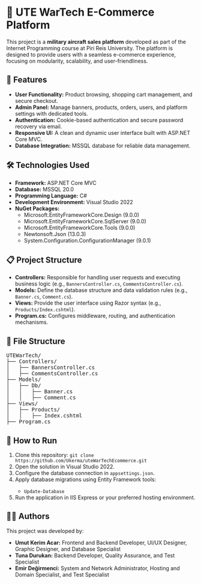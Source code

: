 <h1>🚀 UTE WarTech E-Commerce Platform</h1>
<p>
   This project is a <strong>military aircraft sales platform</strong> developed as part of the Internet Programming course at Piri Reis University. The platform is designed to provide users with a seamless e-commerce experience, focusing on modularity, scalability, and user-friendliness.
</p>

<h2>📌 Features</h2>
<ul>
   <li> <strong>User Functionality:</strong> Product browsing, shopping cart management, and secure checkout.</li>
   <li> <strong>Admin Panel:</strong> Manage banners, products, orders, users, and platform settings with dedicated tools.</li>
   <li> <strong>Authentication:</strong> Cookie-based authentication and secure password recovery via email.</li>
   <li> <strong>Responsive UI:</strong> A clean and dynamic user interface built with ASP.NET Core MVC.</li>
   <li> <strong>Database Integration:</strong> MSSQL database for reliable data management.</li>
</ul>

<h2>🛠️ Technologies Used</h2>
<ul>
   <li> <strong>Framework:</strong> ASP.NET Core MVC</li>
   <li> <strong>Database:</strong> MSSQL 20.0</li>
   <li> <strong>Programming Language:</strong> C#</li>
   <li> <strong>Development Environment:</strong> Visual Studio 2022</li>
   <li> <strong>NuGet Packages:</strong>
      <ul>
         <li>Microsoft.EntityFrameworkCore.Design (9.0.0)</li>
         <li>Microsoft.EntityFrameworkCore.SqlServer (9.0.0)</li>
         <li>Microsoft.EntityFrameworkCore.Tools (9.0.0)</li>
         <li>Newtonsoft.Json (13.0.3)</li>
         <li>System.Configuration.ConfigurationManager (9.0.1)</li>
      </ul>
   </li>
</ul>

<h2>📋 Project Structure</h2>
<ul>
   <li> <strong>Controllers:</strong> Responsible for handling user requests and executing business logic (e.g., <code>BannersController.cs</code>, <code>CommentsController.cs</code>).</li>
   <li> <strong>Models:</strong> Define the database structure and data validation rules (e.g., <code>Banner.cs</code>, <code>Comment.cs</code>).</li>
   <li> <strong>Views:</strong> Provide the user interface using Razor syntax (e.g., <code>Products/Index.cshtml</code>).</li>
   <li> <strong>Program.cs:</strong> Configures middleware, routing, and authentication mechanisms.</li>
</ul>

<h2>📂 File Structure</h2>
<pre>
UTEWarTech/
├── Controllers/
│   ├── BannersController.cs
│   ├── CommentsController.cs
├── Models/
│   ├── Db/
│   │   ├── Banner.cs
│   │   ├── Comment.cs
├── Views/
│   ├── Products/
│   │   ├── Index.cshtml
├── Program.cs
</pre>

<h2>🚀 How to Run</h2>
<ol>
   <li> Clone this repository: <code>git clone https://github.com/Ukerma/uteWarTechEcommerce.git</code></li>
   <li> Open the solution in Visual Studio 2022.</li>
   <li> Configure the database connection in <code>appsettings.json</code>.</li>
   <li> Apply database migrations using Entity Framework tools:</li>
   <ul>
      <li><code>Update-Database</code></li>
   </ul>
   <li> Run the application in IIS Express or your preferred hosting environment.</li>
</ol>

<h2>👨‍💻 Authors</h2>
<p>
   This project was developed by: 
   <ul>
      <li><strong>Umut Kerim Acar:</strong> Frontend and Backend Developer, UI/UX Designer, Graphic Designer, and Database Specialist</li>
      <li><strong>Tuna Durukan:</strong> Backend Developer, Quality Assurance, and Test Specialist</li>
      <li><strong>Emir Değirmenci:</strong> System and Network Administrator, Hosting and Domain Specialist, and Test Specialist</li>
   </ul>
</p>

